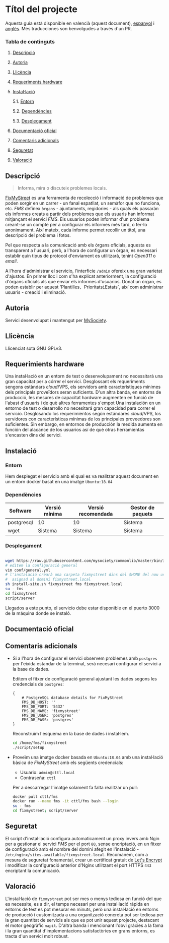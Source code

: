# Títol del projecte

Aquesta guia està disponible en valencià (aquest document), [espanyol](README.md) i [anglès](README_en.md). Més traducciones son benvolgudes a través d'un PR.


### Tabla de continguts
1. [ Descripció ](#desc)
2. [ Autoria ](#authorship)
3. [ Llicència ](#license)
4. [ Requeriments hardware ](#reqs)
5. [ Instal·lació ](#install)

	5.1. [ Entorn ](#env) 
	
	5.2. [ Dependències ](#deps)
	
	5.3. [ Desplegament ](#deploy)

	
6. [ Documentació oficial ](#docs)
7. [ Comentaris adicionals ](#comms)
8. [ Seguretat ](#sec)
9. [ Valoració ](#val)

<a name="desc"></a>
## Descripció

> Informa, mira o discuteix problemes locals.


[FixMyStreet](https://fixmystreet.org) es una ferramenta de recolecció i informació de problemes
que poden sorgir en un carrer - un fanal espatllat, un semàfor que no funciona, etc.
_FMS_ definex `òrgans` - ajuntaments, regidories - als quals els passaràn els informes
creats a partir dels problemes que els usuaris han informat mitjançant el servici _FMS_. 
Els usuarios poden informar d'un problema creant-se un compte per a configurar els informes
més tard, o fer-lo anonimament. Així mateix, cada informe permet recollir un títol,
una descripció del problema i fotos.

Pel que respecta a la comunicació amb els òrgans oficials, aquesta es transparent a l'usuari,
però, a l'hora de configurar un òrgan, es necessari establir quin tipus
de protocol d'enviament es utilitzarà, tenint _Open311_ o _email_.

A l'hora d'administrar el servicio, l'interficie `/admin` ofereix una gran varietat d'ajustos.
En primer lloc i com s'ha explicat anteriorment, la configuració d'òrgans oficials als que enviar els informes d'usuarios.
Donat un òrgan, es poden establir per aquest 'Plantilles`, `Prioritats` i `Estats`, així com administrar usuaris - creació i eliminació.



<a name="authorship"></a>
## Autoria

Servici desenvolupat i mantengut per [MySociety](https://www.mysociety.org/about/).
<a name="license"></a>
## Llicència
Llicenciat sota GNU GPLv3.
<a name="reqs"></a>
## Requerimients hardware

Una instal·lació en un entorn de test o desenvolupament no necessitarà una gran capacitat
per a córrer el servici. Desglossant els requeriments sengons estàndars _cloud_/VPS,
els servidors amb característiques mínimes dels principals proveïdors seran suficients.
D'un altra banda, en entorns de producció, les mesures de capacitat hardware augmenten en funció
de l'abast d'usuaris i de què altres ferramentes s'empot
Una instalación en un entorno de test o desarrollo no necesitará gran capacidad para correr el servicio.
Desglosando los requerimientos según estándares _cloud_/VPS, los servidores con
características mínimas de los principales proveedores son suficientes. Sin embargo,
en entornos de producción la medida aumenta en función del alacance de los usuarios así
de qué otras herramientas s'encasten dins del servici.

<a name="install"></a>
## Instalació
<a name="env"></a>
### Entorn
Hem desplegat el servicio amb el qual es va realitzar aquest document en un entorn
docker basat en una imatge `Ubuntu:18.04`

<a name="deps"></a>
### Dependències

|Software|Versió mínima| Versió recomendada|Gestor de paquets|
|-----|----|------|------|
|postgresql|10|10|Sistema|
|wget|Sistema|Sistema|Sistema|

<a name="deploy"></a>
### Desplegament
```bash

wget https://raw.githubusercontent.com/mysociety/commonlib/master/bin/install-site.sh
# editem la configuració general 
vim conf/general.yml
# l'instalació crearà una carpeta fixmystreet dins del $HOME del nou usuari fms
#  asignad al domini fixmystreet.local
sh install-site.sh fixmystreet fms fixmystreet.local
su - fms
cd fixmsytreet
script/server
```
Llegados a este punto, el servicio debe estar disponible en el puerto 3000 de la máquina donde se instaló.
<a name="docs"></a>
## Documentació oficial
<a name="comms"></a>
## Comentaris adicionals
<a name="sec"></a>
- Si a l'hora de configurar el servici observem problemes amb `postgres` per l'eixida
estandar de la terminal, será necesari configurar el servici a la base de dades.

    
    Editem el fitxer de configuració general ajustant les dades segons les credencials de `postgres`:
    
    ```vim
    {
        # PostgreSQL database details for FixMyStreet
        FMS_DB_HOST: ''
        FMS_DB_PORT: '5432'
        FMS_DB_NAME: 'fixmystreet'
        FMS_DB_USER: 'postgres'
        FMS_DB_PASS: 'postgres'
    }
    ```
    Reconstruïm l'esquema en la base de dades i instal·lem.
    ```bash
    cd /home/fms/fixmystreet
    ./script/setup
    ```

-  Proveïm una imatge docker basada en `Ubuntu:18.04` amb una instal·lació bàsica
de _FixMyStreet_ amb els següents credencials:

    - Usuario: `admin@cttl.local`
    - Contraseña: `cttl`
   
    Per a descarregar l'imatge solament fa falta realitzar un pull: 
    ```bash
    docker pull cttl/fms
    docker run --name fms -it cttl/fms bash --login
    su - fms
    cd fixmystreet; script/server
    ```

## Seguretat
<a name="val"></a>

El script d'instal·lació configura automaticament un proxy invers amb Ngin per a 
gestionar el servici _FMS_ per el port `80`, sense encriptació, en un fitxer
de configuració amb el nombre del domini afegit en l'instalació -
`/etc/nginx/sites-available/fixmystreet.local`. Recomanem, com a mesura de seguretat fonamental,
crear un certificat gratuit de [Let's Encrypt](https://letsencrypt.org) i modificar la configuració
anterior d'Nginx utilitzant el port HTTPS `443` encriptant la comunicació.

## Valoració

L'instal·lació de `fixmystreet` pot ser mes o menys tediosa en funció del que es necessite,
es a dir, el temps necesari per una instal·lació ràpida en entorns de test es pot
mesurar en minuts, però una instal·lació en entorns de producció i customitzada a una organització concreta
pot ser tediosa per la gran quantitat de servicis als que es pot unir aquest projecte, destacant
el motor geogràfic `mapit`. D'altra banda i mencionant l'obvi gràcies a la fama
i la gran quantitat d'implementacions satisfactòries en grans entorns, es tracta
d'un servici molt robust.


